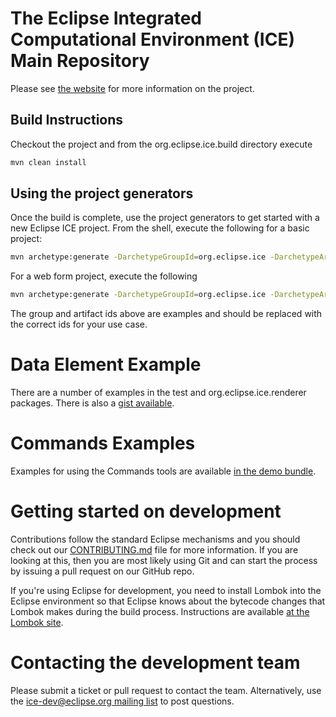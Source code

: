 # The Eclipse Integrated Computational Environment (ICE) Main Repository

Please see [the website](https://www.eclipse.org/ice) for more information on the project.

## Build Instructions

Checkout the project and from the org.eclipse.ice.build directory execute
```bash
mvn clean install
```

## Using the project generators

Once the build is complete, use the project generators to get started with a new Eclipse ICE project. From the shell, execute the following for a basic project:
```bash
mvn archetype:generate -DarchetypeGroupId=org.eclipse.ice -DarchetypeArtifactId=data-element-archetype -DarchetypeVersion=1.0-SNAPSHOT -DgroupId=com.test -DartifactId=testApp
```

For a web form project, execute the following
```bash
mvn archetype:generate -DarchetypeGroupId=org.eclipse.ice -DarchetypeArtifactId=data-element-webform-archetype -DarchetypeVersion=1.0-SNAPSHOT -DgroupId=com.test -DartifactId=testApp
```

The group and artifact ids above are examples and should be replaced with the correct ids for your use case.

# Data Element Example

There are a number of examples in the test and org.eclipse.ice.renderer packages. There is also a [gist available](https://code.ornl.gov/snippets/109).

# Commands Examples

Examples for using the Commands tools are available [in the demo bundle](https://github.com/eclipse/ice/tree/next/org.eclipse.ice.demo/src/org/eclipse/ice/demo/commands).

# Getting started on development

Contributions follow the standard Eclipse mechanisms and you should check out our [CONTRIBUTING.md](https://github.com/eclipse/ice/blob/master/CONTRIBUTING.md) file for more information. If you are looking at this, then you are most likely using Git and can start the process by issuing 
a pull request on our GitHub repo.

If you're using Eclipse for development, you need to install Lombok into the Eclipse environment so that Eclipse knows about the bytecode changes that Lombok makes during the build process. Instructions are available [at the Lombok site](https://projectlombok.org/setup/eclipse).

# Contacting the development team

Please submit a ticket or pull request to contact the team. Alternatively, use the [ice-dev@eclipse.org mailing list](https://accounts.eclipse.org/mailing-list/ice-dev) to post questions.
